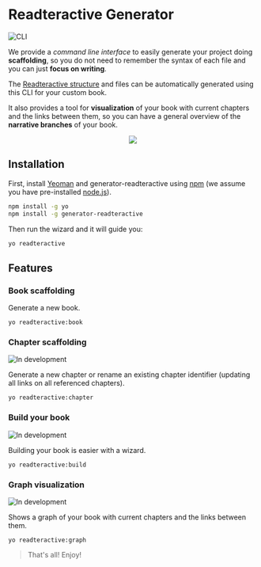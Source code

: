 # Readteractive Generator

![CLI](https://img.shields.io/badge/CLI-readteractive--generator-blue.svg)

We provide a _command line interface_ to easily generate your project doing **scaffolding**, so you do not need to remember the syntax of each file and you can just **focus on writing**.

The [Readteractive structure](https://github.com/Carleslc/Readteractive/readteractive-structure) and files can be automatically generated using this CLI for your custom book.

It also provides a tool for **visualization** of your book with current chapters and the links between them, so you can have a general overview of the **narrative branches** of your book.

<p align="center"><img src="http://yeoman.io/static/yeoman-character-sticker.51cef7e007.png" ></p>

## Installation

First, install [Yeoman](http://yeoman.io) and generator-readteractive using [npm](https://www.npmjs.com/) (we assume you have pre-installed [node.js](https://nodejs.org/)).

```bash
npm install -g yo
npm install -g generator-readteractive
```

Then run the wizard and it will guide you:

```bash
yo readteractive
```

## Features

### Book scaffolding

Generate a new book.

```
yo readteractive:book
```

### Chapter scaffolding

![In development](https://img.shields.io/badge/status-in%20development-red.svg)

Generate a new chapter or rename an existing chapter identifier (updating all links on all referenced chapters).

```
yo readteractive:chapter
```

### Build your book

![In development](https://img.shields.io/badge/status-in%20development-red.svg)

Building your book is easier with a wizard.

```
yo readteractive:build
```

### Graph visualization

![In development](https://img.shields.io/badge/status-in%20development-red.svg)

Shows a graph of your book with current chapters and the links between them.

```
yo readteractive:graph
```

> That's all! Enjoy!